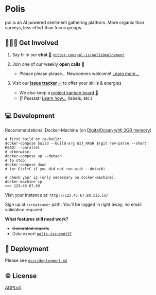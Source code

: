 # Polis
pol.is an AI powered sentiment gathering platform. More organic than surveys, less effort than focus groups.

## 🙋🏾‍♀️ Get Involved

1. Say hi in our **chat** [:speech_balloon:][chat] [`gitter.com/pol-is/polisDeployment`][chat]
2. Join one of our weekly **open calls** :microphone:
    - Please please please... Newcomers welcome! [Learn more...][calls-about]
3. Visit our [**issue tracker**][issues] [:white_check_mark:][issues] to offer your skills & energies
    - We also keep a [project kanban board][board] [:checkered_flag:][board]
    - :ear: Pssssst! [Learn how...][contributing] (labels, etc.)

   [chat]: https://gitter.im/pol-is/polisDeployment
   [calls-about]: /CONTRIBUTING.md#telephone_receiver-open-calls
   [issues]: https://github.com/pol-is/polisServer/issues
   [board]: https://github.com/orgs/pol-is/projects/1
   [contributing]: /CONTRIBUTING.md#how-we-work

## 💻 Development

Recommendations: Docker-Machine (on [DigitalOcean with 2GB memory][do-tut])

   [do-tut]: https://www.digitalocean.com/community/tutorials/how-to-provision-and-manage-remote-docker-hosts-with-docker-machine-on-ubuntu-16-04


```
# first build or re-build:
docker-compose build --build-arg GIT_HASH $(git rev-parse --short HEAD) --parallel
# otherwise:
docker-compose up --detach
# to stop:
docker-compose down
# (or Ctrl+C if you did not run with --detach)

# check your ip (only necessary on docker-machine):
docker-machine ip
>>> 123.45.67.89
```

Visit your instance at: `http://123.45.67.89.xip.io/`

Sign up at `/createuser` path. You'll be logged in right away; no email validation required!

**What features still need work?**
- ~~Generated reports~~
- Data export [`polis-issues#137`](https://github.com/pol-is/polis-issues/issues/137)

## 🚀 Deployment

Please see [`docs/deployment.md`](/docs/deployment.md)

## ©️  License

[AGPLv3](/LICENSE)
